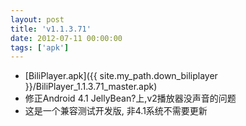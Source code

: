 ```yaml
---
layout: post
title: 'v1.1.3.71'
date: 2012-07-11 00:00:00
tags: ['apk']
---
```

- [BiliPlayer.apk]({{ site.my_path.down_biliplayer }}/BiliPlayer_1.1.3.71_master.apk)
- 修正Android 4.1 JellyBean?上,v2播放器没声音的问题
- 这是一个兼容测试开发版, 非4.1系统不需要更新
